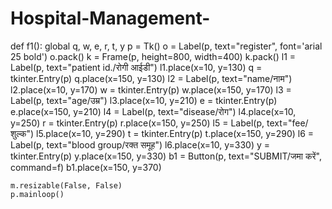 # Hospital-Management-
def f1():
    global q, w, e, r, t, y
    p = Tk()
    o = Label(p, text="register", font='arial 25 bold')
    o.pack()
    k = Frame(p, height=800, width=400)
    k.pack()
    l1 = Label(p, text="patient id./रोगी आईडी")
    l1.place(x=10, y=130)
    q = tkinter.Entry(p)
    q.place(x=150, y=130)
    l2 = Label(p, text="name/नाम")
    l2.place(x=10, y=170)
    w = tkinter.Entry(p)
    w.place(x=150, y=170)
    l3 = Label(p, text="age/उम्र")
    l3.place(x=10, y=210)
    e = tkinter.Entry(p)
    e.place(x=150, y=210)
    l4 = Label(p, text="disease/रोग")
    l4.place(x=10, y=250)
    r = tkinter.Entry(p)
    r.place(x=150, y=250)
    l5 = Label(p, text="fee/शुल्क")
    l5.place(x=10, y=290)
    t = tkinter.Entry(p)
    t.place(x=150, y=290)
    l6 = Label(p, text="blood group/रक्त समूह")
    l6.place(x=10, y=330)
    y = tkinter.Entry(p)
    y.place(x=150, y=330)
    b1 = Button(p, text="SUBMIT/जमा करें", command=f)
    b1.place(x=150, y=370)

    m.resizable(False, False)
    p.mainloop()
